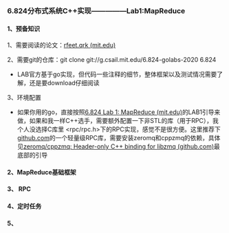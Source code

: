 ### 6.824分布式系统C++实现—————Lab1:MapReduce

#### 1、预备知识
1、需要阅读的论文：[rfeet.qrk (mit.edu)](http://nil.csail.mit.edu/6.824/2020/papers/mapreduce.pdf)

2、需要git的仓库：git clone git://g.csail.mit.edu/6.824-golabs-2020 6.824

- LAB官方基于go实现，但代码一些注释的细节，整体框架以及测试情况需要了解，还是要download仔细阅读

3、环境配置

- 如果你用的go，直接按照[6.824 Lab 1: MapReduce (mit.edu)](http://nil.csail.mit.edu/6.824/2020/labs/lab-mr.html)的LAB1引导来做，如果和我一样C++选手，需要额外配置一下非STL的库（用于RPC），我个人没选择C库里 <rpc/rpc.h>下的RPC实现，感觉不是很方便。这里推荐下[github.com](https://github.com/button-chen/buttonrpc)的一个轻量级RPC库，需要安装zeromq和cppzmq的依赖，具体见[zeromq/cppzmq: Header-only C++ binding for libzmq (github.com)](https://github.com/zeromq/cppzmq)最底部的引导


#### 2、MapReduce基础框架

#### 3、 RPC

#### 4、定时任务

#### 5、